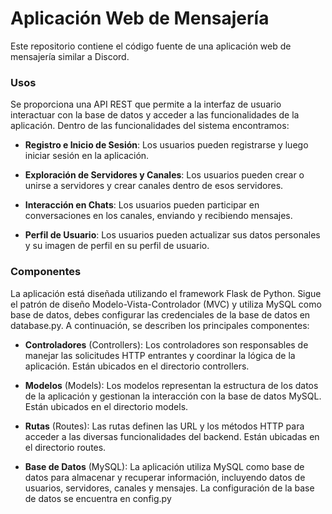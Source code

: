 # Aplicación Web de Mensajería
Este repositorio contiene el código fuente de una aplicación web de mensajería similar a Discord.

### Usos
Se proporciona una API REST que permite a la interfaz de usuario interactuar con la base de datos y acceder a las funcionalidades de la aplicación. 
Dentro de las funcionalidades del sistema encontramos:

- **Registro e Inicio de Sesión**: Los usuarios pueden registrarse y luego iniciar sesión en la aplicación.

- **Exploración de Servidores y Canales**: Los usuarios pueden crear o unirse a servidores y crear canales dentro de esos servidores.

- **Interacción en Chats**: Los usuarios pueden participar en conversaciones en los canales, enviando y recibiendo mensajes.

- **Perfil de Usuario**: Los usuarios pueden actualizar sus datos personales y su imagen de perfil en su perfil de usuario.


### Componentes
La aplicación está diseñada utilizando el framework Flask de Python. Sigue el patrón de diseño Modelo-Vista-Controlador (MVC) y utiliza MySQL como base de datos, debes configurar las credenciales de la base de datos en database.py. A continuación, se describen los principales componentes:

- **Controladores** (Controllers): Los controladores son responsables de manejar las solicitudes HTTP entrantes y coordinar la lógica de la aplicación. Están ubicados en el directorio controllers.

- **Modelos** (Models): Los modelos representan la estructura de los datos de la aplicación y gestionan la interacción con la base de datos MySQL. Están ubicados en el directorio models.

- **Rutas** (Routes): Las rutas definen las URL y los métodos HTTP para acceder a las diversas funcionalidades del backend. Están ubicadas en el directorio routes.

- **Base de Datos** (MySQL): La aplicación utiliza MySQL como base de datos para almacenar y recuperar información, incluyendo datos de usuarios, servidores, canales y mensajes. La configuración de la base de datos se encuentra en config.py
